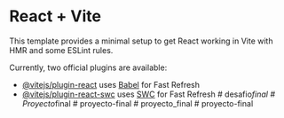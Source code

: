 # React + Vite

This template provides a minimal setup to get React working in Vite with HMR and some ESLint rules.

Currently, two official plugins are available:

- [@vitejs/plugin-react](https://github.com/vitejs/vite-plugin-react/blob/main/packages/plugin-react/README.md) uses [Babel](https://babeljs.io/) for Fast Refresh
- [@vitejs/plugin-react-swc](https://github.com/vitejs/vite-plugin-react-swc) uses [SWC](https://swc.rs/) for Fast Refresh
#   d e s a f i o _ f i n a l  
 #   P r o y e c t o _ f i n a l  
 #   p r o y e c t o - f i n a l  
 #   p r o y e c t o _ f i n a l  
 #   p r o y e c t o - f i n a l  
 